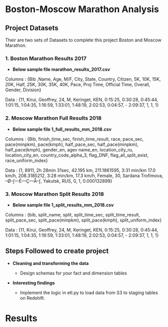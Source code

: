# Boston-Moscow Marathon Analysis 

## Project Datasets

Their are two sets of Datasets to complete this project Boston and Moscow Marathon.

### 1. Boston Marathon Results 2017

- **Below sample file marathon_results_2017.csv**


Columns :     {Bib	,Name,	Age,	M/F,	City,	State,	Country,	Citizen,		5K,	10K,	15K,	20K,	Half,	25K,	30K,	35K,	40K,	Pace,	Proj Time,	Official Time,	Overall,	Gender,	Division}

Data :        {11,	Kirui, Geoffrey,	24,	M,	Keringet,		KEN,			0:15:25,	0:30:28,	0:45:44,	1:01:15,	1:04:35,	1:16:59,	1:33:01,	1:48:19,	2:02:53,	0:04:57,	-	2:09:37,	1,	1,	1}
     
### 2. Moscow Marathon Full Results 2018

- **Below sample file 1_full_results_mm_2018.csv**

Columns :     {Bib,	finish_time_sec,	finish_time_result,	race,	pace_sec,	pace(minpkm),	pace(kmph),	half_pace_sec,	half_pace(minpkm),	half_pace(kmph),	gender_en,	agev	name_en,	location_city_ru,	location_city_en,	country_code_alpha_3,	flag_DNF,	flag_all_split_exist,	race_uniform_index}


Data :       {1,	8911,	2h 28min 31sec,	42.195 km,	211.1861595,	3:31 min/km	17.0 km/h,	208.3185212,	3:28 min/km,	17.3 km/h,	Female,	30,	Sardana Trofimova,	–Ø–∫—É—Ç—Å–∫,	Yakutsk,	RUS,	0,	1,	0.000132899}

### 3. Moscow Marathon Split Results 2018

- **Below sample file 1_split_results_mm_2018.csv**


Columns :     {bib,	split_name,	split,	split_time_sec,	split_time_result,	split_pace_sec,	split_pace(minpkm),	split_pace(kmph),	split_uniform_index}


Data :        {11,	Kirui, Geoffrey,	24,	M,	Keringet,		KEN,			0:15:25,	0:30:28,	0:45:44,	1:01:15,	1:04:35,	1:16:59,	1:33:01,	1:48:19,	2:02:53,	0:04:57,	-	2:09:37,	1,	1,	1}


## Steps Followed to create project 

- **Cleaning and transforming the data**

  -  Design schemas for your fact and dimension tables
  

- **Interesting findings**

    - Implement the logic in etl.py to load data from S3 to staging tables on Redshift.


# Results 



